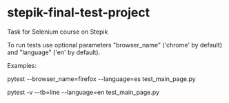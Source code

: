 # stepik-final-test-project
Task for Selenium course on Stepik

To run tests use optional parameters "browser_name" ('chrome' by default) and "language" ('en' by default).

Examples:

pytest --browser_name=firefox --language=es test_main_page.py

pytest -v --tb=line --language=en test_main_page.py


